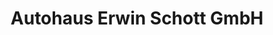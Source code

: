 ---
title: "Autohaus Erwin Schott GmbH"
url: /muenchen/autohaus-erwin-schott-gmbh/
shop: Autohaus
---
